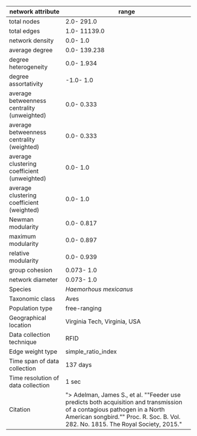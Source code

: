 network attribute|range
---|---
total nodes|2.0- 291.0
total edges|1.0- 11139.0
network density|0.0- 1.0
average degree|0.0- 139.238
degree heterogeneity|0.0- 1.934
degree assortativity|-1.0- 1.0
average betweenness centrality (unweighted)|0.0- 0.333
average betweenness centrality (weighted)|0.0- 0.333
average clustering coefficient (unweighted)|0.0- 1.0
average clustering coefficient (weighted)|0.0- 1.0
Newman modularity|0.0- 0.817
maximum modularity|0.0- 0.897
relative modularity|0.0- 0.939
group cohesion|0.073- 1.0
network diameter|0.073- 1.0
Species|*Haemorhous mexicanus*
Taxonomic class|Aves
Population type|free-ranging
Geographical location|Virginia Tech, Virginia, USA
Data collection technique|RFID
Edge weight type|simple_ratio_index
Time span of data collection|137 days
Time resolution of data collection|1 sec
Citation|"> Adelman, James S., et al. ""Feeder use predicts both acquisition and transmission of a contagious pathogen in a North American songbird."" Proc. R. Soc. B. Vol. 282. No. 1815. The Royal Society, 2015."
